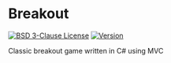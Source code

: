 # Breakout

[![BSD 3-Clause License](https://img.shields.io/badge/License-BSD_3--Clauses-blue.svg?longCache=true)](https://github.com/NearHuscarl/Breakout/blob/master/LICENSE.md)
[![Version](https://img.shields.io/badge/Version-0.0.12-green.svg?longCache=true)](https://github.com/NearHuscarl/Breakout/releases)

Classic breakout game written in C# using MVC
